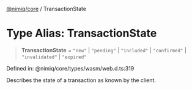 [@nimiq/core](../globals.md) / TransactionState

# Type Alias: TransactionState

> **TransactionState** = `"new"` \| `"pending"` \| `"included"` \| `"confirmed"` \| `"invalidated"` \| `"expired"`

Defined in: @nimiq/core/types/wasm/web.d.ts:319

Describes the state of a transaction as known by the client.
